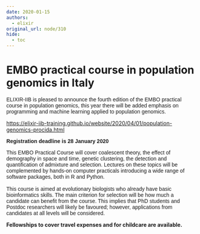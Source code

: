 ```yaml
---
date: 2020-01-15
authors:
  - elixir
original_url: node/310
hide:
  - toc
---
```


# EMBO practical course in population genomics in Italy

<p><font face="verdana, sans-serif">ELIXIR-IIB is pleased to announce the fourth edition of the EMBO practical course in population genomics,&nbsp;this year there will be added emphasis on programming and machine learning applied to population genomics.</font></p>

<p><a href="https://elixir-iib-training.github.io/website/2020/04/01/population-genomics-procida.html" target="_blank">https://elixir-iib-training.github.io/website/2020/04/01/population-genomics-procida.html</a></p>

<p><font face="verdana, sans-serif"><b>Registration deadline is 28 January 2020</b></font></p>

<p><font face="verdana, sans-serif">This EMBO Practical Course will cover coalescent theory, the effect of demography in space and time, genetic clustering, the detection and quantification of admixture and selection. Lectures on these topics will be complemented by hands-on computer practicals introducing a wide range of software packages, both in R and Python.<br />
<br />
This course is aimed at evolutionary biologists who already have basic bioinformatics skills. The main criterion for selection will be how much a candidate can benefit from the course. This implies that PhD students and Postdoc researchers will likely be favoured; however, applications from candidates at all levels will be considered.</font></p>

<p><b>Fellowships to cover travel expenses and for childcare are available.</b></p>

